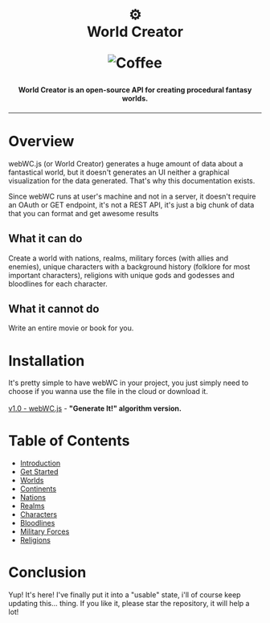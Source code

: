 <h1 align="center">
  ⚙️<br>World Creator
  
  ![Coffee](https://img.shields.io/badge/%C3%89%20tudo%20culpa-do%20caf%C3%A9-brown?style=for-the-badge)
</h1>

<h4 align="center">
  World Creator is an open-source API for creating procedural fantasy worlds.
</h4>
<h4 align="center"></h4>

---

# Overview
webWC.js (or World Creator) generates a huge amount of data about a fantastical world, but it doesn't generates an UI neither a graphical visualization for the data generated. That's why this documentation exists.

Since webWC runs at user's machine and not in a server, it doesn't require an OAuth or GET endpoint, it's not a REST API, it's just a big chunk of data that you can format and get awesome results

<h2>What it can do</h2>
Create a world with nations, realms, military forces (with allies and enemies), unique characters with a background history (folklore for most important characters), religions with unique gods and godesses and bloodlines for each character.

<h2>What it cannot do</h2>
Write an entire movie or book for you.

# Installation
It's pretty simple to have webWC in your project, you just simply need to choose if you wanna use the file in the cloud or download it.
<br><br>[v1.0 - webWC.js](https://firebasestorage.googleapis.com/v0/b/worldcreatorjs.appspot.com/o/v1.0%2FwebWC.js?alt=media) - <strong>"Generate It!" algorithm version.</strong>
  
# Table of Contents
* [Introduction](https://github.com/matjsilva/worldcreator/wiki/Introduction)
* [Get Started](https://github.com/matjsilva/worldcreator/wiki/Get-Started)
* [Worlds](https://github.com/matjsilva/worldcreator/wiki/Worlds)
* [Continents](https://github.com/matjsilva/worldcreator/wiki/Continents)
* [Nations](https://github.com/matjsilva/worldcreator/wiki/Nations)
* [Realms](https://github.com/matjsilva/worldcreator/wiki/Realms)
* [Characters](https://github.com/matjsilva/worldcreator/wiki/Characters)
* [Bloodlines](https://github.com/matjsilva/worldcreator/wiki/Bloodlines)
* [Military Forces](https://github.com/matjsilva/worldcreator/wiki/Military-Forces)
* [Religions](https://github.com/matjsilva/worldcreator/wiki/Religions)

# Conclusion
Yup! It's here! I've finally put it into a "usable" state, i'll of course keep updating this... thing. If you like it, please star the repository, it will help a lot!
